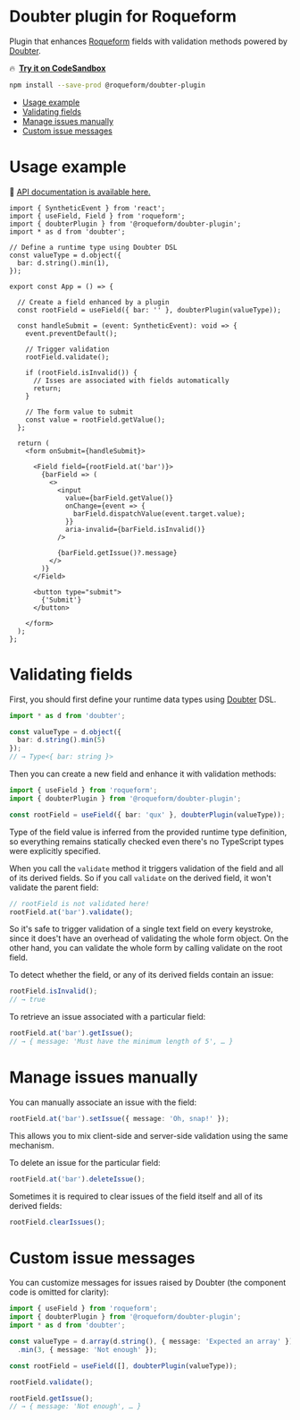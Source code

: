 # Doubter plugin for Roqueform

Plugin that enhances [Roqueform](https://github.com/smikhalevski/roqueform#readme) fields with validation methods
powered by [Doubter](https://github.com/smikhalevski/doubter#readme).

🔥&ensp;[**Try it on CodeSandbox**](https://codesandbox.io/s/roqueform-doubter-plugin-example-74hkgw)

```sh
npm install --save-prod @roqueform/doubter-plugin
```

- [Usage example](#usage-example)
- [Validating fields](#validating-fields)
- [Manage issues manually](#manage-issues-manually)
- [Custom issue messages](#custom-issue-messages)

# Usage example

🔎 [API documentation is available here.](https://smikhalevski.github.io/roqueform/modules/doubter_plugin_src_main.html)

```tsx
import { SyntheticEvent } from 'react';
import { useField, Field } from 'roqueform';
import { doubterPlugin } from '@roqueform/doubter-plugin';
import * as d from 'doubter';

// Define a runtime type using Doubter DSL
const valueType = d.object({
  bar: d.string().min(1),
});

export const App = () => {

  // Create a field enhanced by a plugin
  const rootField = useField({ bar: '' }, doubterPlugin(valueType));

  const handleSubmit = (event: SyntheticEvent): void => {
    event.preventDefault();

    // Trigger validation
    rootField.validate();

    if (rootField.isInvalid()) {
      // Isses are associated with fields automatically
      return;
    }

    // The form value to submit
    const value = rootField.getValue();
  };

  return (
    <form onSubmit={handleSubmit}>

      <Field field={rootField.at('bar')}>
        {barField => (
          <>
            <input
              value={barField.getValue()}
              onChange={event => {
                barField.dispatchValue(event.target.value);
              }}
              aria-invalid={barField.isInvalid()}
            />

            {barField.getIssue()?.message}
          </>
        )}
      </Field>

      <button type="submit">
        {'Submit'}
      </button>

    </form>
  );
};
```

# Validating fields

First, you should first define your runtime data types using [Doubter](https://github.com/smikhalevski/doubter#readme)
DSL.

```ts
import * as d from 'doubter';

const valueType = d.object({
  bar: d.string().min(5)
});
// → Type<{ bar: string }>
```

Then you can create a new field and enhance it with validation methods:

```ts
import { useField } from 'roqueform';
import { doubterPlugin } from '@roqueform/doubter-plugin';

const rootField = useField({ bar: 'qux' }, doubterPlugin(valueType));
```

Type of the field value is inferred from the provided runtime type definition, so everything remains statically checked
even there's no TypeScript types were explicitly specified.

When you call the `validate` method it triggers validation of the field and all of its derived fields. So if you call
`validate` on the derived field, it won't validate the parent field:

```ts
// rootField is not validated here! 
rootField.at('bar').validate();
```

So it's safe to trigger validation of a single text field on every keystroke, since it does't have an overhead of
validating the whole form object. On the other hand, you can validate the whole form by calling validate on the root
field.

To detect whether the field, or any of its derived fields contain an issue:

```ts
rootField.isInvalid();
// → true
```

To retrieve an issue associated with a particular field:

```ts
rootField.at('bar').getIssue();
// → { message: 'Must have the minimum length of 5', … }
```

# Manage issues manually

You can manually associate an issue with the field:

```ts
rootField.at('bar').setIssue({ message: 'Oh, snap!' });
```

This allows you to mix client-side and server-side validation using the same mechanism.

To delete an issue for the particular field:

```ts
rootField.at('bar').deleteIssue();
```

Sometimes it is required to clear issues of the field itself and all of its derived fields:

```ts
rootField.clearIssues();
```

# Custom issue messages

You can customize messages for issues raised by Doubter (the component code is omitted for clarity):

```ts
import { useField } from 'roqueform';
import { doubterPlugin } from '@roqueform/doubter-plugin';
import * as d from 'doubter';

const valueType = d.array(d.string(), { message: 'Expected an array' })
  .min(3, { message: 'Not enough' });

const rootField = useField([], doubterPlugin(valueType));

rootField.validate();

rootField.getIssue();
// → { message: 'Not enough', … }
```
